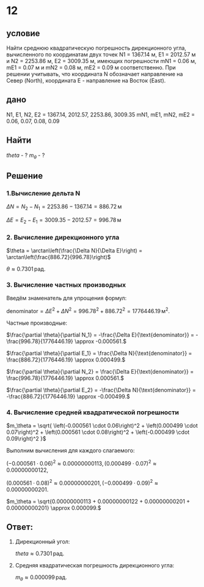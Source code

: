 # 12

## условие

Найти среднюю квадратическую погрешность дирекционного угла, вычисленного по координатам двух точек N1 = 1367.14 м, E1 = 2012.57 м и  N2 = 2253.86 м, E2 = 3009.35 м,  имеющих  погрешности  mN1 = 0.06 м, mE1 = 0.07 м и  mN2 = 0.08 м, mE2 = 0.09 м соответственно. При решении учитывать, что координата N обозначает направление на Север (North), координата E - направление на Восток (East).

## дано

N1, E1, N2, E2 = 1367.14, 2012.57, 2253.86, 3009.35
mN1, mE1, mN2, mE2 = 0.06, 0.07, 0.08, 0.09

## Найти

$theta$ - ?
$m_\theta$ - ?

## Решение

### 1.Вычисление дельта N
$\Delta N = N_2 - N_1 = 2253.86 - 1367.14 = 886.72 \, \text{м}$

$\Delta E = E_2 - E_1 = 3009.35 - 2012.57 = 996.78 \, \text{м}$

###  2. Вычисление дирекционного угла

$\theta = \arctan\left(\frac{\Delta N}{\Delta E}\right) = \arctan\left(\frac{886.72}{996.78}\right)$

$\theta \approx 0.7301 \, \text{рад}.$

###  3. Вычисление частных производных
Введём знаменатель для упрощения формул:

$\text{denominator} = \Delta E^2 + \Delta N^2 = 996.78^2 + 886.72^2 = 1776446.19 \, \text{м}^2.$

Частные производные:

$\frac{\partial \theta}{\partial N_1} = -\frac{\Delta E}{\text{denominator}} = -\frac{996.78}{1776446.19} \approx -0.000561.$

$\frac{\partial \theta}{\partial E_1} = \frac{\Delta N}{\text{denominator}} = \frac{886.72}{1776446.19} \approx 0.000499.$

$\frac{\partial \theta}{\partial N_2} = \frac{\Delta E}{\text{denominator}} = \frac{996.78}{1776446.19} \approx 0.000561.$

$\frac{\partial \theta}{\partial E_2} = -\frac{\Delta N}{\text{denominator}} = -\frac{886.72}{1776446.19} \approx -0.000499.$

### 4. Вычисление средней квадратической погрешности

$m_\theta = \sqrt{
\left(-0.000561 \cdot 0.06\right)^2 +
\left(0.000499 \cdot 0.07\right)^2 +
\left(0.000561 \cdot 0.08\right)^2 +
\left(-0.000499 \cdot 0.09\right)^2
}$

Выполним вычисления для каждого слагаемого:

$(-0.000561 \cdot 0.06)^2 \approx 0.00000000113, \,
(0.000499 \cdot 0.07)^2 \approx 0.00000000122,$

$(0.000561 \cdot 0.08)^2 \approx 0.00000000201, \,
(-0.000499 \cdot 0.09)^2 \approx 0.00000000201.$

$m_\theta = \sqrt{0.00000000113 + 0.00000000122 + 0.00000000201 + 0.00000000201} \approx 0.000099.$

## Ответ:
1. Дирекционный угол:
  
   $theta \approx 0.7301 \, \text{рад}.$
   
2. Средняя квадратическая погрешность дирекционного угла:
   
   $m_\theta \approx 0.000099 \, \text{рад}.$
   
